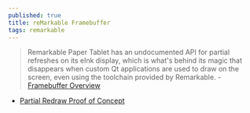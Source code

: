```yaml
---
published: true
title: reMarkable Framebuffer
tags: remarkable
---
```

> Remarkable Paper Tablet has an undocumented API for partial refreshes on its eInk display, which is what's behind its magic that disappears when custom Qt applications are used to draw on the screen, even using the toolchain provided by Remarkable. - [Framebuffer Overview](https://github.com/canselcik/libremarkable/wiki/Framebuffer-Overview)

- [Partial Redraw Proof of Concept](https://github.com/canselcik/libremarkable/wiki/Examples#partial-redraw-proof-of-concept-poc)
